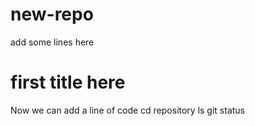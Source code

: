 # new-repo
add some lines here
# first title here
Now we can add a line of code
 cd repository
 ls
git status
